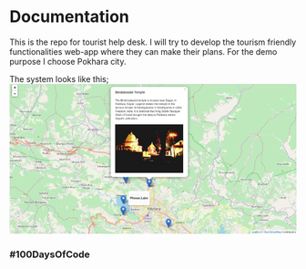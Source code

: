 # Documentation
This is the repo for tourist help desk. I will try to develop the tourism friendly functionalities web-app where they can make their plans. For the demo purpose I choose Pokhara city. 

The system looks like this;
![Web-Platform](https://github.com/iamtekson/visit-nepal-2020/blob/master/img/system-1.png)

### #100DaysOfCode